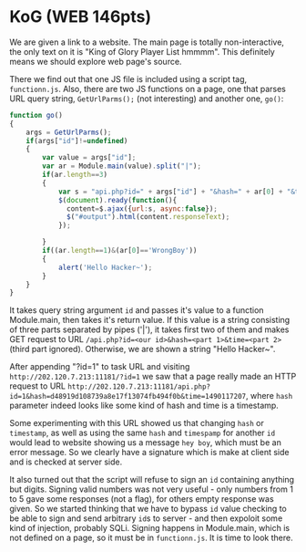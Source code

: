 # KoG (WEB 146pts) 

We are given a link to a website. The main page is totally non-interactive, the only text on it is "King of Glory Player List hmmmm". This definitely means we should explore web page's source.

There we find out that one JS file is included using a script tag, `functionn.js`. Also, there are two JS functions on a page, one that parses URL query string, `GetUrlParms();` (not interesting) and another one, `go()`:

```javascript
function go()
{
    args = GetUrlParms();
    if(args["id"]!=undefined)
    {
        var value = args["id"];
        var ar = Module.main(value).split("|");
        if(ar.length==3)
        {
            var s = "api.php?id=" + args["id"] + "&hash=" + ar[0] + "&time=" + ar[1];
            $(document).ready(function(){
              content=$.ajax({url:s, async:false});
              $("#output").html(content.responseText);
            });

        }
        if((ar.length==1)&(ar[0]=='WrongBoy'))
        {
            alert('Hello Hacker~');
        }
    }
}
```
It takes query string argument `id` and passes it's value to a function Module.main, then takes it's return value. If this value is a string consisting of three parts separated by pipes ('|'), it takes first two of them and makes GET request to URL `/api.php?id=<our id>&hash=<part 1>&time=<part 2>` (third part ignored). Otherwise, we are shown a string "Hello Hacker~".

After appending "?id=1" to task URL and visiting `http://202.120.7.213:11181/?id=1` we saw that a page really made an HTTP request to URL `http://202.120.7.213:11181/api.php?id=1&hash=d48919d108739a8e17f13074fb494f0b&time=1490117207`, where `hash` parameter indeed looks like some kind of hash and time is a timestamp.

Some experimenting with this URL showed us that changing `hash` or `timestamp`, as well as using the same `hash` and `timespamp` for another `id` would lead to website showing us a message `hey boy`, which must be an error message. So we clearly have a signature which is make at client side and is checked at server side. 

It also turned out that the script will refuse to sign an `id` containing anything but digits. Signing valid numbers was not very useful - only numbers from 1 to 5 gave some responses (not a flag), for others empty response was given. So we started thinking that we have to bypass `id` value checking to be able to sign and send arbitrary `id`s to server - and then expoloit some kind of injection, probably SQLi. Signing happens in Module.main, which is not defined on a page, so it must be in `functionn.js`. It is time to look there.
